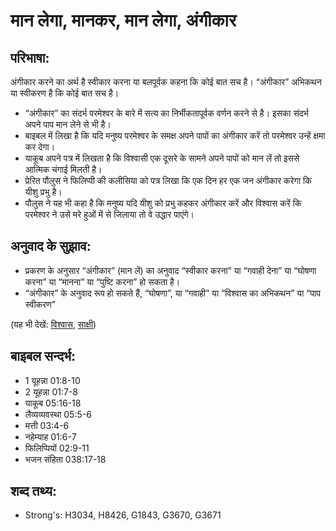 # मान लेगा, मानकर, मान लेगा, अंगीकार #

## परिभाषा: ##

अंगीकार करने का अर्थ है स्वीकार करना या बलपूर्वक कहना कि कोई बात सच है। “अंगीकार” अभिकथन या स्वीकरण है कि कोई बात सच है। 

* “अंगीकार” का संदर्भ परमेश्वर के बारे में सत्य का निर्भीकतापूर्वक वर्णन करने से है। इसका संदर्भ अपने पाप मान लेने से भी है।
* बाइबल में लिखा है कि यदि मनुष्य परमेश्वर के समक्ष अपने पापों का अंगीकार करें तो परमेश्वर उन्हें क्षमा कर देगा।
* याकूब अपने पत्र में लिखता है कि विश्वासी एक दूसरे के सामने अपने पापों को मान लें तो इससे आत्मिक चंगाई मिलती है।
* प्रेरित पौलुस ने फिलिप्पी की कलीसिया को पत्र लिखा कि एक दिन हर एक जन अंगीकार करेगा कि यीशु प्रभु है।
* पौलुस ने यह भी कहा है कि मनुष्य यदि यीशु को प्रभु कहकर अंगीकार करें और विश्वास करें कि परमेश्वर ने उसे मरे हुओं में से जिलाया तो वे उद्धार पाएंगे।

## अनुवाद के सुझाव: ##

* प्रकरण के अनुसार “अंगीकार” (मान लें) का अनुवाद “स्वीकार करना” या “गवाही देना” या “घोषणा करना” या “मानना” या “पुष्टि करना” हो सकता है।
* “अंगीकार” के अनुवाद रूप हो सकते हैं, “घोषणा”, या “गवाही” या “विश्वास का अभिकथन” या “पाप स्वीकरण”

(यह भी देखें: [विश्वास](../faith.md), [साक्षी](../testimony.md))

## बाइबल सन्दर्भ: ##

* 1 यूहन्ना 01:8-10
* 2 यूहन्ना 01:7-8
* याकूब 05:16-18
* लैव्यव्यवस्था 05:5-6
* मत्ती 03:4-6
* नहेम्याह 01:6-7
* फिलिप्पियों 02:9-11
* भजन संहिता 038:17-18

## शब्द तथ्य: ##

* Strong's: H3034, H8426, G1843, G3670, G3671
